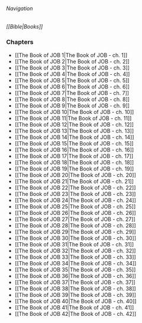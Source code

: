 ###### Navigation
*[[Bible|Books]]*

### Chapters
- [[The Book of JOB 1|The Book of JOB - ch. 1]]
- [[The Book of JOB 2|The Book of JOB - ch. 2]]
- [[The Book of JOB 3|The Book of JOB - ch. 3]]
- [[The Book of JOB 4|The Book of JOB - ch. 4]]
- [[The Book of JOB 5|The Book of JOB - ch. 5]]
- [[The Book of JOB 6|The Book of JOB - ch. 6]]
- [[The Book of JOB 7|The Book of JOB - ch. 7]]
- [[The Book of JOB 8|The Book of JOB - ch. 8]]
- [[The Book of JOB 9|The Book of JOB - ch. 9]]
- [[The Book of JOB 10|The Book of JOB - ch. 10]]
- [[The Book of JOB 11|The Book of JOB - ch. 11]]
- [[The Book of JOB 12|The Book of JOB - ch. 12]]
- [[The Book of JOB 13|The Book of JOB - ch. 13]]
- [[The Book of JOB 14|The Book of JOB - ch. 14]]
- [[The Book of JOB 15|The Book of JOB - ch. 15]]
- [[The Book of JOB 16|The Book of JOB - ch. 16]]
- [[The Book of JOB 17|The Book of JOB - ch. 17]]
- [[The Book of JOB 18|The Book of JOB - ch. 18]]
- [[The Book of JOB 19|The Book of JOB - ch. 19]]
- [[The Book of JOB 20|The Book of JOB - ch. 20]]
- [[The Book of JOB 21|The Book of JOB - ch. 21]]
- [[The Book of JOB 22|The Book of JOB - ch. 22]]
- [[The Book of JOB 23|The Book of JOB - ch. 23]]
- [[The Book of JOB 24|The Book of JOB - ch. 24]]
- [[The Book of JOB 25|The Book of JOB - ch. 25]]
- [[The Book of JOB 26|The Book of JOB - ch. 26]]
- [[The Book of JOB 27|The Book of JOB - ch. 27]]
- [[The Book of JOB 28|The Book of JOB - ch. 28]]
- [[The Book of JOB 29|The Book of JOB - ch. 29]]
- [[The Book of JOB 30|The Book of JOB - ch. 30]]
- [[The Book of JOB 31|The Book of JOB - ch. 31]]
- [[The Book of JOB 32|The Book of JOB - ch. 32]]
- [[The Book of JOB 33|The Book of JOB - ch. 33]]
- [[The Book of JOB 34|The Book of JOB - ch. 34]]
- [[The Book of JOB 35|The Book of JOB - ch. 35]]
- [[The Book of JOB 36|The Book of JOB - ch. 36]]
- [[The Book of JOB 37|The Book of JOB - ch. 37]]
- [[The Book of JOB 38|The Book of JOB - ch. 38]]
- [[The Book of JOB 39|The Book of JOB - ch. 39]]
- [[The Book of JOB 40|The Book of JOB - ch. 40]]
- [[The Book of JOB 41|The Book of JOB - ch. 41]]
- [[The Book of JOB 42|The Book of JOB - ch. 42]]
